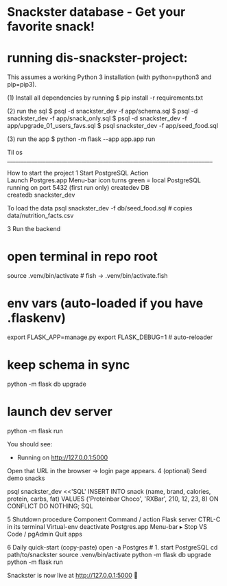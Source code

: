 # Snackster database - Get your favorite snack!

# running dis-snackster-project:

This assumes a working Python 3 installation (with python=python3 and pip=pip3).

(1) Install all dependencies by running
$ pip install -r requirements.txt

(2)
run the sql 
$ psql -d snackster_dev -f app/schema.sql
$ psql -d snackster_dev -f app/snack_only.sql
$ psql -d snackster_dev -f app/upgrade_01_users_favs.sql
$ psql snackster_dev -f app/seed_food.sql

(3)
run the app
$ python -m flask --app app.app run






Til os ___________________________________________________________________________

How to start the project
1 Start PostgreSQL
Action	
Launch Postgres.app	Menu-bar icon turns green = local PostgreSQL running on port 5432
(first run only) createdev DB	
    createdb snackster_dev


To load the data
psql snackster_dev -f db/seed_food.sql      # copies data/nutrition_facts.csv



3 Run the backend

# open terminal in repo root
source .venv/bin/activate          # fish → .venv/bin/activate.fish

# env vars (auto-loaded if you have .flaskenv)
export FLASK_APP=manage.py
export FLASK_DEBUG=1               # auto-reloader

# keep schema in sync
python -m flask db upgrade

# launch dev server
python -m flask run

You should see:

* Running on http://127.0.0.1:5000

Open that URL in the browser → login page appears.
4 (optional) Seed demo snacks

psql snackster_dev <<'SQL'
INSERT INTO snack (name, brand, calories, protein, carbs, fat)
VALUES ('Proteinbar Choco', 'RXBar', 210, 12, 23, 8)
ON CONFLICT DO NOTHING;
SQL

5 Shutdown procedure
Component	Command / action
Flask server	CTRL-C in its terminal
Virtual-env	deactivate
Postgres.app	Menu-bar ▸ Stop
VS Code / pgAdmin	Quit apps



6 Daily quick-start (copy-paste)
open -a Postgres        # 1. start PostgreSQL
cd path/to/snackster
source .venv/bin/activate
python -m flask db upgrade
python -m flask run

Snackster is now live at http://127.0.0.1:5000 🚀